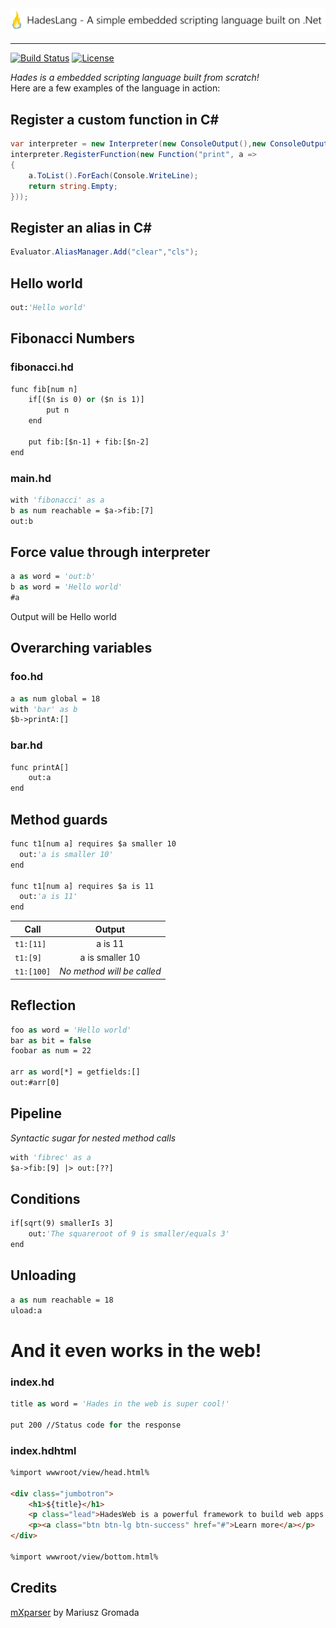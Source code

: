 <img src="https://raw.githubusercontent.com/Azer0s/HadesLang/master/HadesLang/IconLong.png" /> 

***

[![Build Status](https://travis-ci.org/Azer0s/HadesLang.svg?branch=master)](https://travis-ci.org/Azer0s/HadesLang)
[![License](https://img.shields.io/badge/license-MIT-brightgreen.svg)](https://github.com/Azer0s/HadesLang/blob/master/LICENSE)


*Hades is a embedded scripting language built from scratch!*
<br>
Here are a few examples of the language in action:

## Register a custom function in C#
```csharp
var interpreter = new Interpreter(new ConsoleOutput(),new ConsoleOutput());
interpreter.RegisterFunction(new Function("print", a =>
{
    a.ToList().ForEach(Console.WriteLine);
    return string.Empty;
}));
```

## Register an alias in C#
```csharp
Evaluator.AliasManager.Add("clear","cls");
```

## Hello world
```vb
out:'Hello world'
```

## Fibonacci Numbers
### fibonacci.hd
```vb
func fib[num n]
    if[($n is 0) or ($n is 1)]
        put n
    end

    put fib:[$n-1] + fib:[$n-2]
end
```
### main.hd
```vb
with 'fibonacci' as a
b as num reachable = $a->fib:[7]
out:b
```
## Force value through interpreter 

```vb
a as word = 'out:b'
b as word = 'Hello world'
#a
```
Output will be Hello world

## Overarching variables
### foo.hd
```vb
a as num global = 18
with 'bar' as b
$b->printA:[]
```
### bar.hd
```vb
func printA[]
    out:a
end
```

## Method guards
```vb
func t1[num a] requires $a smaller 10
  out:'a is smaller 10'
end

func t1[num a] requires $a is 11
  out:'a is 11'
end
```

| Call       |           Output           |
| ---------- | :------------------------: |
| `t1:[11]`  |          a is 11           |
| `t1:[9]`   |      a is smaller 10       |
| `t1:[100]` | *No method will be called* |

## Reflection
```vb
foo as word = 'Hello world'
bar as bit = false
foobar as num = 22

arr as word[*] = getfields:[]
out:#arr[0]
```

## Pipeline

*Syntactic sugar for nested method calls*
```vb
with 'fibrec' as a
$a->fib:[9] |> out:[??]
```
## Conditions
```vb
if[sqrt(9) smallerIs 3]
    out:'The squareroot of 9 is smaller/equals 3'
end
```

## Unloading
```vb
a as num reachable = 18
uload:a
```

# And it even works in the web!

### index.hd

```vb
title as word = 'Hades in the web is super cool!'

put 200 //Status code for the response
```

### index.hdhtml

```html
%import wwwroot/view/head.html%

<div class="jumbotron">
    <h1>${title}</h1>
    <p class="lead">HadesWeb is a powerful framework to build web apps in Hades.</p>
    <p><a class="btn btn-lg btn-success" href="#">Learn more</a></p>
</div>
	  
%import wwwroot/view/bottom.html%
```

## Credits

[mXparser](https://github.com/mariuszgromada/MathParser.org-mXparser) by Mariusz Gromada
